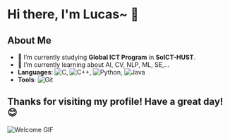 # Hi there, I'm Lucas~ 👋

## About Me
  - 🔭 I’m currently studying **Global ICT Program** in **SoICT-HUST**.
  - 🌱 I’m currently learning about AI, CV, NLP, ML, SE,...
- **Languages**: ![C](https://img.shields.io/badge/-C-A8B9CC?logo=c&logoColor=fff), ![C++](https://img.shields.io/badge/-C++-00599C?logo=c%2B%2B&logoColor=fff), ![Python](https://img.shields.io/badge/-Python-3776AB?logo=python&logoColor=fff), ![Java](https://img.shields.io/badge/-Java-007396?logo=java&logoColor=fff)
- **Tools**: ![Git](https://img.shields.io/badge/-Git-F05032?logo=git&logoColor=fff)

## Thanks for visiting my profile! Have a great day! 😊
![Welcome GIF](https://media.giphy.com/media/xT9IgzoKnwFNmISR8I/giphy.gif)

